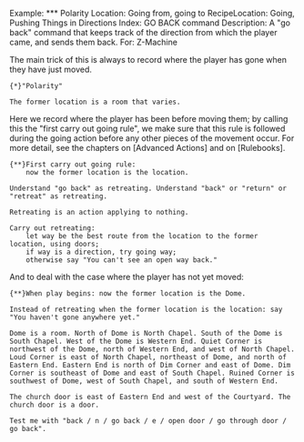 Example: *** Polarity
Location: Going from, going to
RecipeLocation: Going, Pushing Things in Directions
Index: GO BACK command
Description: A "go back" command that keeps track of the direction from which the player came, and sends them back.
For: Z-Machine

  
The main trick of this is always to record where the player has gone when they have just moved.

  

``` inform7
{*}"Polarity"

The former location is a room that varies.
```

  
Here we record where the player has been before moving them; by calling this the "first carry out going rule", we make sure that this rule is followed during the going action before any other pieces of the movement occur. For more detail, see the chapters on [Advanced Actions] and on [Rulebooks].

  

``` inform7
{**}First carry out going rule:
	now the former location is the location.

Understand "go back" as retreating. Understand "back" or "return" or "retreat" as retreating.

Retreating is an action applying to nothing.

Carry out retreating:
	let way be the best route from the location to the former location, using doors;
	if way is a direction, try going way;
	otherwise say "You can't see an open way back."
```

  
And to deal with the case where the player has not yet moved:

  

``` inform7
{**}When play begins: now the former location is the Dome.

Instead of retreating when the former location is the location: say "You haven't gone anywhere yet."

Dome is a room. North of Dome is North Chapel. South of the Dome is South Chapel. West of the Dome is Western End. Quiet Corner is northwest of the Dome, north of Western End, and west of North Chapel. Loud Corner is east of North Chapel, northeast of Dome, and north of Eastern End. Eastern End is north of Dim Corner and east of Dome. Dim Corner is southeast of Dome and east of South Chapel. Ruined Corner is southwest of Dome, west of South Chapel, and south of Western End.

The church door is east of Eastern End and west of the Courtyard. The church door is a door.

Test me with "back / n / go back / e / open door / go through door / go back".
```

